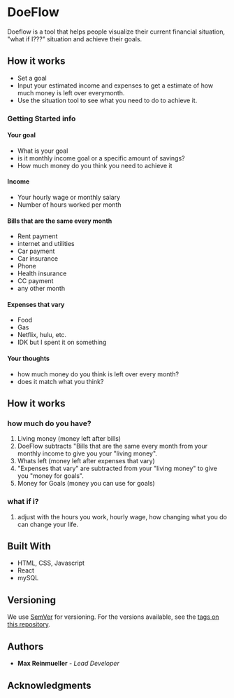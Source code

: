 # DoeFlow

Doeflow is a tool that helps people visualize their current financial situation, "what if I???" situation and achieve their goals.

## How it works

* Set a goal
* Input your estimated income and expenses to get a estimate of how much money is left over everymonth.
* Use the situation tool to see what you need to do to achieve it.

### Getting Started info
#### Your goal
* What is your goal
* is it monthly income goal or a specific amount of savings?
* How much money do you think you need to achieve it

#### Income
* Your hourly wage or monthly salary
* Number of hours worked per month

#### Bills that are the same every month
* Rent payment
* internet and utilities
* Car payment
* Car insurance
* Phone
* Health insurance
* CC payment
* any other month

#### Expenses that vary
* Food
* Gas
* Netflix, hulu, etc.
* IDK but I spent it on something

#### Your thoughts
* how much money do you think is left over every month?
* does it match what you think?


## How it works
### how much do you have?
1. Living money (money left after bills)
  1. DoeFlow subtracts "Bills that are the same every month from your monthly income to give you your "living money".
1. Whats left (money left after expenses that vary)
  1. "Expenses that vary" are subtracted from your "living money" to give you "money for goals".
1. Money for Goals (money you can use for goals)

### what if i?
1. adjust with the hours you work, hourly wage, how changing what you do can change your life.



## Built With

* HTML, CSS, Javascript
* React
* mySQL


## Versioning

We use [SemVer](http://semver.org/) for versioning. For the versions available, see the [tags on this repository](https://github.com/your/project/tags). 

## Authors

* **Max Reinmueller** - *Lead Developer* 

## Acknowledgments


